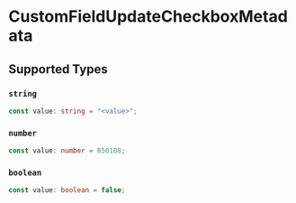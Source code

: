 # CustomFieldUpdateCheckboxMetadata


## Supported Types

### `string`

```typescript
const value: string = "<value>";
```

### `number`

```typescript
const value: number = 850108;
```

### `boolean`

```typescript
const value: boolean = false;
```

